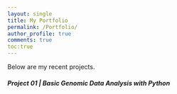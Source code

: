 ```yaml
---
layout: single
title: My Portfolio
permalink: /Portfolio/
author_profile: true
comments: true
toc:true
---
```


Below are my recent projects.

##### Project 01 | Basic Genomic Data Analysis with Python

